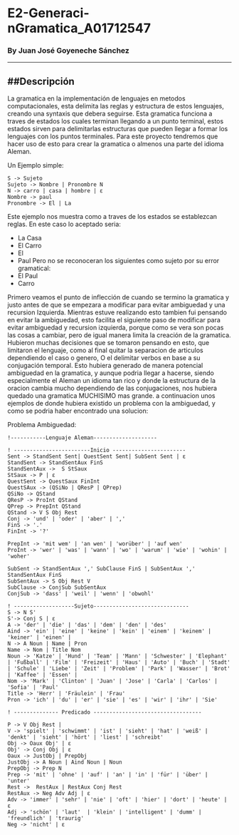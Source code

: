 # E2-Generaci-nGramatica_A01712547
### By Juan José Goyeneche Sánchez
---------------------------------------------
##Descripción
--------------------------
La gramatica en la implementación de lenguajes en metodos computacionales, esta delimita las reglas y estructura de estos lenguajes, creando una syntaxis que debera seguirse. Esta gramatica funciona a traves de estados los cuales terminan llegando a un punto terminal, estos estados sirven para delimitarlas estructuras que pueden llegar a formar los lenguajes con los puntos terminales. Para este proyecto tendremos que hacer uso de esto para crear la gramatica o almenos una parte del idioma Aleman.

Un Ejemplo simple:
```
S -> Sujeto
Sujeto -> Nombre | Pronombre N
N -> carro | casa | hombre | ε
Nombre -> paul
Pronombre -> El | La 
```
Este ejemplo nos muestra como a traves de los estados se establezcan reglas.  En este caso lo aceptado seria: 
  * La Casa
  * El Carro
  * El
  * Paul
Pero no se reconoceran los siguientes como sujeto por su error gramatical:
  * El Paul
  * Carro 

Primero veamos el punto de inflección de cuando se termino la gramatica y justo antes de que se empezara a modificar para evitar ambiguedad y una recursion Izquierda. Mientras estuve realizando esto tambien fui pensando en evitar la ambiguedad, esto facilita el siguiente paso de modificar para evitar ambiguedad y recursion izquierda, porque como se vera son pocas las cosas a cambiar, pero de igual manera limita la creación de la gramatica. Hubieron muchas decisiones que se tomaron pensando en esto, que limitaron el lenguaje, como al final quitar la separacion de articulos dependiendo el caso o genero, O el delimitar verbos en base a su conjugación temporal. Esto hubiera generado de manera potencial ambiguedad en la gramatica, y aunque podria llegar a hacerse, siendo especialmente el Aleman un idioma tan rico y donde la estructura de la oracion cambia mucho dependiendo de las conjugaciones, nos hubiera quedado una gramatica MUCHISIMO mas grande. a continuacion unos ejemplos de donde hubiera existido un problema con la ambiguedad, y como se podria haber encontrado una solucion:

Problema Ambiguedad: 

 ```
 !-----------Lenguaje Aleman--------------------

! ------------------------Inicio -----------------------
Sent -> StandSent Sent| QuestSent Sent| SubSent Sent | ε
StandSent -> StandSentAux FinS
StandSentAux ->  S StSaux
StSaux -> P | ε
QuestSent -> QuestSaux FinInt
QuestSAux -> (QSiNo | QResP | QPrep)
QSiNo -> QStand
QResP -> ProInt QStand
QPrep -> PrepInt QStand
QStand -> V S Obj Rest
Conj -> 'und' | 'oder' | 'aber' | ','
FinS -> '.'
FinInt -> '?'

PrepInt -> 'mit wem' | 'an wen' | 'worüber' | 'auf wen'
ProInt -> 'wer' | 'was' | 'wann' | 'wo' | 'warum' | 'wie' | 'wohin' | 'woher'

SubSent -> StandSentAux ',' SubClause FinS | SubSentAux ',' StandSentAux FinS
SubSentAux -> S Obj Rest V
SubClause -> ConjSub SubSentAux
ConjSub -> 'dass' | 'weil' | 'wenn' | 'obwohl'

! -------------------Sujeto------------------------------
S -> N S'  
S'-> Conj S | ε
A -> 'der' | 'die' | 'das' | 'dem' | 'den' | 'des'
Aind -> 'ein' | 'eine' | 'keine' | 'kein' | 'einem' | 'keinem' | 'keiner' | 'einen' | 
N -> A Noun | Name | Pron
Name -> Nom | Title Nom
Noun -> 'Katze' | 'Hund' | 'Team' | 'Mann' | 'Schwester' | 'Elephant' | 'Fußball' | 'Film' | 'Freizeit' | 'Haus' | 'Auto' | 'Buch' | 'Stadt' | 'Schule' | 'Liebe' | 'Zeit' | 'Problem' | 'Park' | 'Wasser' | 'Brot' | 'Kaffee' | 'Essen' |
Nom -> 'Mark' | 'Clinton' | 'Juan' | 'Jose' | 'Carla' | 'Carlos' | 'Sofia' | 'Paul'
Title -> 'Herr' | 'Fräulein' | 'Frau'
Pron -> 'ich' | 'du' | 'er' | 'sie' | 'es' | 'wir' | 'ihr' | 'Sie'

! -------------- Predicado ----------------------------------

P -> V Obj Rest | 
V -> 'spielt' | 'schwimmt' | 'ist' | 'sieht' | 'hat' | 'weiß' | 'denkt' | 'sieht' | 'hört' | 'liest' | 'schreibt' 
Obj -> Oaux Obj' | ε
Obj' -> Conj Obj | ε
Oaux -> JustObj | PrepObj
JustObj -> A Noun | Aind Noun | Noun
PrepObj -> Prep N
Prep -> 'mit' | 'ohne' | 'auf' | 'an' | 'in' | 'für' | 'über' | 'unter'
Rest ->  RestAux | RestAux Conj Rest
RestAux -> Neg Adv Adj | ε
Adv -> 'immer' | 'sehr' | 'nie' | 'oft' | 'hier' | 'dort' | 'heute' | ε
Adj -> 'schön' | 'laut'  | 'klein' | 'intelligent' | 'dumm' | 'freundlich' | 'traurig'
Neg -> 'nicht' | ε
 ```

